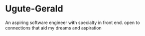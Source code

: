 # Ugute-Gerald
An aspiring software engineer with specialty in front end. open to connections that aid my dreams and aspiration
